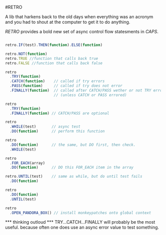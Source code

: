#RETRO

A lib that harkens back to the old days when everything 
was an acronym and you had to shout at the computer to get it to do anything.

*RETRO* provides a bold new set of async control flow statesments in _CAPS_.

``` js

retro.IF(test).THEN(function).ELSE(function)

retro.NOT(function)
retro.TRUE //function that calls back true
retro.FALSE //function that calls back false

retro
  .TRY(function)
  .CATCH(function)    // called if try errors
  .PASS(function)     // called if try does not error
  .FINALLY(function)  // called after CATCH/PASS wether or not TRY errored. 
                      // (unless CATCH or PASS errored)

retro
  .TRY(function)
  .FINALLY(function) // CATCH/PASS are optional

retro
  .WHILE(test)       // async test
  .DO(function)      // perform this function

retro
  .DO(function)      // the same, but DO first, then check. 
  .WHILE(test)

retro
  .FOR_EACH(array)
  .DO(function)      // DO this FOR_EACH item in the array

retro.UNTIL(test)    // same as while, but do until test fails
  .DO(function)

retro
  .DO(function)
  .UNTIL(test)

retro
  .OPEN_PANDORA_BOX() // install monkeypatches onto global context

```

*** thinking outloud ***
TRY...CATCH...FINALLY will probably be the most useful. 
because often one does use an async error value to test something.
